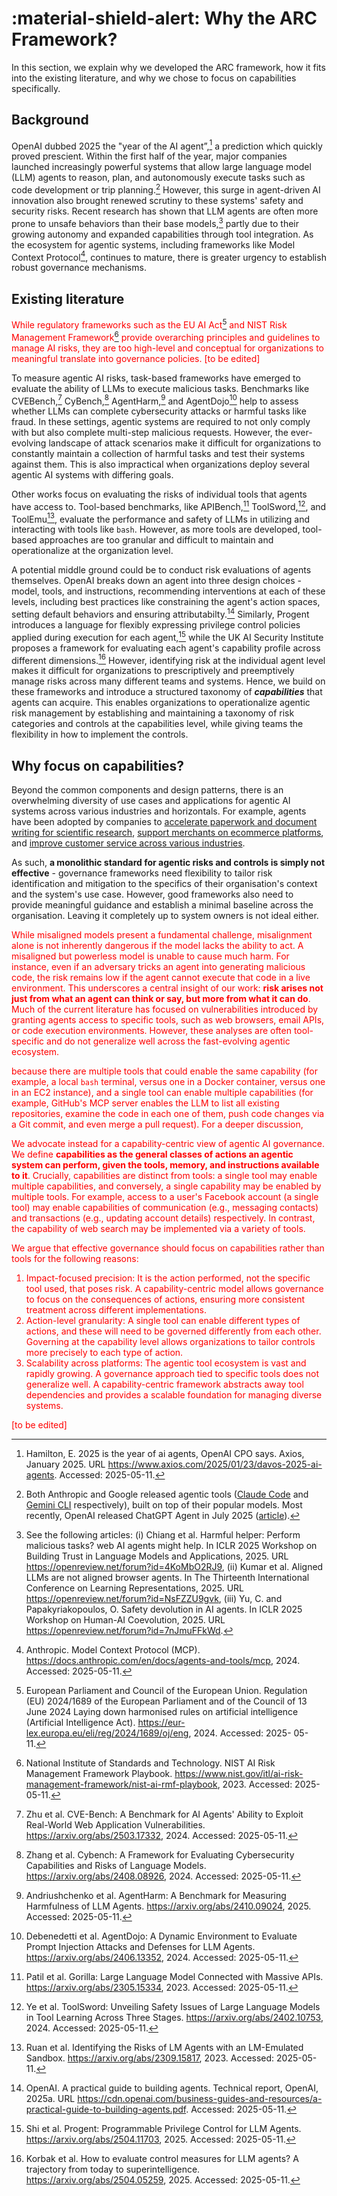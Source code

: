 # :material-shield-alert: Why the ARC Framework?

In this section, we explain why we developed the ARC framework, how it fits into the existing literature, and why we chose to focus on capabilities specifically.

## Background

OpenAI dubbed 2025 the "year of the AI agent”,[^1] a prediction which quickly proved prescient. Within the first half of the year, major companies launched increasingly powerful systems that allow large language model (LLM) agents to reason, plan, and autonomously execute tasks such as code development or trip planning.[^2] However, this surge in agent-driven AI innovation also brought renewed scrutiny to these systems' safety and security risks. Recent research has shown that LLM agents are often more prone to unsafe behaviors than their base models,[^3] partly due to their growing autonomy and expanded capabilities through tool integration. As the ecosystem for agentic systems, including frameworks like Model Context Protocol[^4], continues to mature, there is greater urgency to establish robust governance mechanisms. 

## Existing literature

<font color="red">While regulatory frameworks such as the EU AI Act[^5] and NIST Risk Management Framework[^6] provide overarching principles and guidelines to manage AI risks, they are too high-level and conceptual for organizations to meaningful translate into governance policies. [to be edited]</font>

To measure agentic AI risks, task-based frameworks have emerged to evaluate the ability of LLMs to execute malicious tasks. Benchmarks like CVEBench,[^7] CyBench,[^8] AgentHarm,[^9] and AgentDojo[^10] help to assess whether LLMs can complete cybersecurity attacks or harmful tasks like fraud. In these settings, agentic systems are required to not only comply with but also complete multi-step malicious requests. However, the ever-evolving landscape of attack scenarios make it difficult for organizations to constantly maintain a collection of harmful tasks and test their systems against them. This is also impractical when organizations deploy several agentic AI systems with differing goals.

Other works focus on evaluating the risks of individual tools that agents have access to. Tool-based benchmarks, like APIBench,[^11] ToolSword,[^12], and ToolEmu[^13], evaluate the performance and safety of LLMs in utilizing and interacting with tools like `bash`. However, as more tools are developed, tool-based approaches are too granular and difficult to maintain and operationalize at the organization level. 

 A potential middle ground could be to conduct risk evaluations of agents themselves. OpenAI breaks down an agent into three design choices - model, tools, and instructions, recommending interventions at each of these levels, including best practices like constraining the agent's action spaces, setting default behaviors and ensuring attributabilty.[^14] Similarly, Progent introduces a language for flexibly expressing privilege control policies applied during execution for each agent,[^15] while the UK AI Security Institute proposes a framework for evaluating each agent's capability profile across different dimensions.[^16] However, identifying risk at the individual agent level makes it difficult for organizations to prescriptively and preemptively manage risks across many different teams and systems. Hence, we build on these frameworks and introduce a structured taxonomy of ***capabilities*** that agents can acquire. This enables organizations to operationalize agentic risk management by establishing and maintaining a taxonomy of risk categories and controls at the capabilities level, while giving teams the flexibility in how to implement the controls. 

## Why focus on capabilities?

Beyond the common components and design patterns, there is an overwhelming diversity of use cases and applications for agentic AI systems across various industries and horizontals. For example, agents have been adopted by companies to [accelerate paperwork and document writing for scientific research](https://www.anthropic.com/customers/bluenote), [support merchants on ecommerce platforms](https://www.grab.com/sg/press/others/grab-deploys-agentic-ai-to-empower-merchants-and-driver-partners/), and [improve customer service across various industries](https://cloud.google.com/transform/101-real-world-generative-ai-use-cases-from-industry-leaders). 

As such, **a monolithic standard for agentic risks and controls is simply not effective** - governance frameworks need flexibility to tailor risk identification and mitigation to the specifics of their organisation's context and the system's use case. However, good frameworks also need to provide meaningful guidance and establish a minimal baseline across the organisation. Leaving it completely up to system owners is not ideal either.

<font color="red">While misaligned models present a fundamental challenge, misalignment alone is not inherently dangerous if the model lacks the ability to act. A misaligned but powerless model is unable to cause much harm. For instance, even if an adversary tricks an agent into generating malicious code, the risk remains low if the agent cannot execute that code in a live environment. This underscores a central insight of our work: **risk arises not just from what an agent can think or say, but more from what it can do**. Much of the current literature has focused on vulnerabilities introduced by granting agents access to specific tools, such as web browsers, email APIs, or code execution environments. However, these analyses are often tool-specific and do not generalize well across the fast-evolving agentic ecosystem.

because there are multiple tools that could enable the same capability (for example, a local `bash` terminal, versus one in a Docker container, versus one in an EC2 instance), and a single tool can enable multiple capabilities (for example, GitHub's MCP server enables the LLM to list all existing repositories, examine the code in each one of them, push code changes via a Git commit, and even merge a pull request). For a deeper discussion,


We advocate instead for a capability-centric view of agentic AI governance. We define **capabilities as the general classes of actions an agentic system can perform, given the tools, memory, and instructions available to it**. Crucially, capabilities are distinct from tools: a single tool may enable multiple capabilities, and conversely, a single capability may be enabled by multiple tools. For example, access to a user's Facebook account (a single tool) may enable capabilities of communication (e.g., messaging contacts) and transactions (e.g., updating account details) respectively. In contrast, the capability of web search may be implemented via a variety of tools.

We argue that effective governance should focus on capabilities rather than tools for the following reasons:

1. Impact-focused precision: It is the action performed, not the specific tool used, that poses risk. A capability-centric model allows governance to focus on the consequences of actions, ensuring more consistent treatment across different implementations.
2. Action-level granularity: A single tool can enable different types of actions, and these will need to be governed differently from each other. Governing at the capability level allows organizations to tailor controls more precisely to each type of action.
3. Scalability across platforms: The agentic tool ecosystem is vast and rapidly growing. A governance approach tied to specific tools does not generalize well. A capability-centric framework abstracts away tool dependencies and provides a scalable foundation for managing diverse systems. 

[to be edited]</font>

 <!--- Footnotes below --->

[^1]: Hamilton, E. 2025 is the year of ai agents, OpenAI CPO says. Axios, January 2025. URL <https://www.axios.com/2025/01/23/davos-2025-ai-agents>. Accessed: 2025-05-11.
[^2]: Both Anthropic and Google released agentic tools ([Claude Code](https://www.anthropic.com/solutions/agents) and [Gemini CLI](https://blog.google/technology/developers/introducing-gemini-cli-open-source-ai-agent/) respectively), built on top of their popular models. Most recently, OpenAI released ChatGPT Agent in July 2025 ([article](https://openai.com/index/introducing-chatgpt-agent/)).
[^3]: See the following articles: (i) Chiang et al. Harmful helper: Perform malicious tasks? web AI agents might help. In ICLR 2025 Workshop on Building Trust in Language Models and Applications, 2025. URL <https://openreview.net/forum?id=4KoMbO2RJ9>, (ii) Kumar et al. Aligned LLMs are not aligned browser agents. In The Thirteenth International Conference on Learning Representations, 2025. URL <https://openreview.net/forum?id=NsFZZU9gvk>, (iii) Yu, C. and Papakyriakopoulos, O. Safety devolution in AI agents. In ICLR 2025 Workshop on Human-AI Coevolution, 2025. URL <https://openreview.net/forum?id=7nJmuFFkWd>.
[^4]: Anthropic. Model Context Protocol (MCP). <https://docs.anthropic.com/en/docs/agents-and-tools/mcp>, 2024. Accessed: 2025-05-11.
[^5]: European Parliament and Council of the European Union. Regulation (EU) 2024/1689 of the European Parliament and of the Council of 13 June 2024 Laying down harmonised rules on artificial intelligence (Artificial Intelligence Act). <https://eur-lex.europa.eu/eli/reg/2024/1689/oj/eng>, 2024. Accessed: 2025- 05-11.
[^6]: National Institute of Standards and Technology. NIST AI Risk Management Framework Playbook. <https://www.nist.gov/itl/ai-risk-management-framework/nist-ai-rmf-playbook>, 2023. Accessed: 2025-05-11.
[^7]: Zhu et al. CVE-Bench: A Benchmark for AI Agents' Ability to Exploit Real-World Web Application Vulnerabilities. <https://arxiv.org/abs/2503.17332>, 2024. Accessed: 2025-05-11.
[^8]: Zhang et al. Cybench: A Framework for Evaluating Cybersecurity Capabilities and Risks of Language Models. <https://arxiv.org/abs/2408.08926>, 2024. Accessed: 2025-05-11.
[^9]: Andriushchenko et al. AgentHarm: A Benchmark for Measuring Harmfulness of LLM Agents. <https://arxiv.org/abs/2410.09024>, 2025. Accessed: 2025-05-11.
[^10]: Debenedetti et al. AgentDojo: A Dynamic Environment to Evaluate Prompt Injection Attacks and Defenses for LLM Agents. <https://arxiv.org/abs/2406.13352>, 2024. Accessed: 2025-05-11.
[^11]: Patil et al. Gorilla: Large Language Model Connected with Massive APIs. <https://arxiv.org/abs/2305.15334>, 2023. Accessed: 2025-05-11.
[^12]: Ye et al. ToolSword: Unveiling Safety Issues of Large Language Models in Tool Learning Across Three Stages. <https://arxiv.org/abs/2402.10753>, 2024. Accessed: 2025-05-11.
[^13]: Ruan et al. Identifying the Risks of LM Agents with an LM-Emulated Sandbox. <https://arxiv.org/abs/2309.15817>, 2023. Accessed: 2025-05-11.
[^14]: OpenAI. A practical guide to building agents. Technical report, OpenAI, 2025a. URL <https://cdn.openai.com/business-guides-and-resources/a-practical-guide-to-building-agents.pdf>. Accessed: 2025-05-11.
[^15]: Shi et al. Progent: Programmable Privilege Control for LLM Agents. <https://arxiv.org/abs/2504.11703>, 2025. Accessed: 2025-05-11.
[^16]: Korbak et al. How to evaluate control measures for LLM agents? A trajectory from today to superintelligence. <https://arxiv.org/abs/2504.05259>, 2025. Accessed: 2025-05-11.